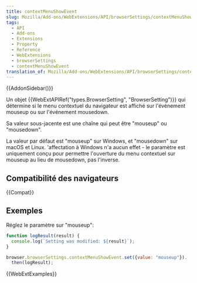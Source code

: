 ```yaml
---
title: contextMenuShowEvent
slug: Mozilla/Add-ons/WebExtensions/API/browserSettings/contextMenuShowEvent
tags:
  - API
  - Add-ons
  - Extensions
  - Property
  - Reference
  - WebExtensions
  - browserSettings
  - contextMenuShowEvent
translation_of: Mozilla/Add-ons/WebExtensions/API/browserSettings/contextMenuShowEvent
---
```


{{AddonSidebar()}}

Un objet {{WebExtAPIRef("types.BrowserSetting", "BrowserSetting")}} qui détermine si le menu contextuel du navigateur est affiché sur l'événement mouseup ou sur l'événement mousedown.

Sa valeur sous-jacente est une chaîne qui peut être "mouseup" ou "mousedown".

La valeur par défaut est "mouseup" sur Windows, et "mousedown" sur macOS et Linux. 'affectation à Windows n'a aucun effet - le paramètre est uniquement conçu pour permettre l'ouverture du menu contextuel sur mouseup au lieu de mousedown, pas l'inverse.

## Compatibilité des navigateurs

{{Compat}}

## Exemples

Réglez le paramètre sur "mouseup":

```js
function logResult(result) {
  console.log(`Setting was modified: ${result}`);
}

browser.browserSettings.contextMenuShowEvent.set({value: "mouseup"}).
  then(logResult);
```

{{WebExtExamples}}

